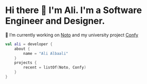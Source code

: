 # Hi there 👋 I'm Ali. I'm a Software Engineer and Designer.
🔭 I’m currently working on [Noto](https://github.com/alialbaali/Noto) and my university project [Confy](https://github.com/alialbaali/Confy)

```kotlin
val ali = developer {
    about {
        name = "Ali Albaali"
    }
    projects {
        recent = listOf(Noto, Confy)
    }
}
```

<!--
**alialbaali/alialbaali** is a ✨ _special_ ✨ repository because its `README.md` (this file) appears on your GitHub profile.

Here are some ideas to get you started:

- 🌱 I’m currently learning ...
- 👯 I’m looking to collaborate on ...
- 🤔 I’m looking for help with ...
- 💬 Ask me about ...
- 📫 How to reach me: ...
- 😄 Pronouns: ...
- ⚡ Fun fact: ...
-->
